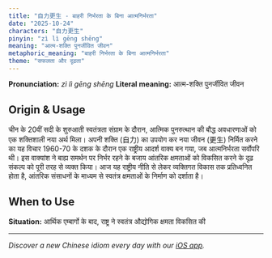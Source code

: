 ```yaml
---
title: "自力更生 - बाहरी निर्भरता के बिना आत्मनिर्भरता"
date: "2025-10-24"
characters: "自力更生"
pinyin: "zì lì gēng shēng"
meaning: "आत्म-शक्ति पुनर्जीवित जीवन"
metaphoric_meaning: "बाहरी निर्भरता के बिना आत्मनिर्भरता"
theme: "सफलता और दृढ़ता"
---
```


**Pronunciation:** *zì lì gēng shēng*
**Literal meaning:** आत्म-शक्ति पुनर्जीवित जीवन

## Origin & Usage

चीन के 20वीं सदी के शुरुआती स्वतंत्रता संग्राम के दौरान, आत्मिक पुनरुत्थान की बौद्ध अवधारणाओं को एक शक्तिशाली नया अर्थ मिला। अपनी शक्ति (自力) का उपयोग कर नया जीवन (更生) निर्मित करने का यह विचार 1960-70 के दशक के दौरान एक राष्ट्रीय आदर्श वाक्य बन गया, जब आत्मनिर्भरता सर्वोपरि थी। इस वाक्यांश ने बाह्य समर्थन पर निर्भर रहने के बजाय आंतरिक क्षमताओं को विकसित करने के दृढ़ संकल्प को पूरी तरह से व्यक्त किया। आज यह राष्ट्रीय नीति से लेकर व्यक्तिगत विकास तक प्रतिध्वनित होता है, आंतरिक संसाधनों के माध्यम से स्वतंत्र क्षमताओं के निर्माण को दर्शाता है।

## When to Use

**Situation:** आर्थिक एम्बार्गो के बाद, राष्ट्र ने स्वतंत्र औद्योगिक क्षमता विकसित की

---

*Discover a new Chinese idiom every day with our [iOS app](https://apps.apple.com/us/app/daily-chinese-idioms/id6740611324).*
